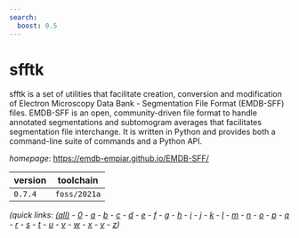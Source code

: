```yaml
---
search:
  boost: 0.5
---
```

# sfftk

sfftk is a set of utilities that facilitate creation, conversion and             modification of Electron Microscopy Data Bank - Segmentation File Format         (EMDB-SFF) files. EMDB-SFF is an open, community-driven file format to handle    annotated segmentations and subtomogram averages that facilitates segmentation   file interchange. It is written in Python and provides both a command-line suite of commands and a Python API.

*homepage*: <https://emdb-empiar.github.io/EMDB-SFF/>

version | toolchain
--------|----------
``0.7.4`` | ``foss/2021a``


*(quick links: [(all)](../index.md) - [0](../0/index.md) - [a](../a/index.md) - [b](../b/index.md) - [c](../c/index.md) - [d](../d/index.md) - [e](../e/index.md) - [f](../f/index.md) - [g](../g/index.md) - [h](../h/index.md) - [i](../i/index.md) - [j](../j/index.md) - [k](../k/index.md) - [l](../l/index.md) - [m](../m/index.md) - [n](../n/index.md) - [o](../o/index.md) - [p](../p/index.md) - [q](../q/index.md) - [r](../r/index.md) - [s](../s/index.md) - [t](../t/index.md) - [u](../u/index.md) - [v](../v/index.md) - [w](../w/index.md) - [x](../x/index.md) - [y](../y/index.md) - [z](../z/index.md))*


